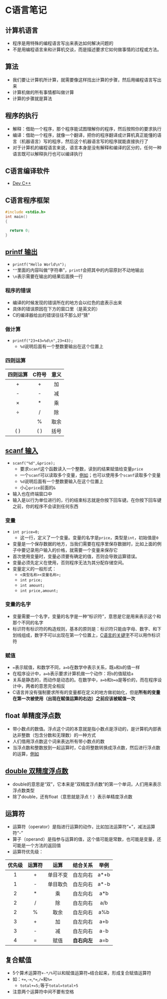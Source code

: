 # C语言笔记

## 计算机语言

- 程序是用特殊的编程语言写出来表达如何解决问题的
- 不是用编程语言来和计算机交谈，而是描述要求它如何做事情的过程或方法。

## 算法

- 我们要让计算机所计算，就需要像这样找出计算的步骤，然后用编程语言写出来
- 计算机做的所有事情都叫做计算
- 计算的步骤就是算法

## 程序的执行

- 解释：借助一个程序，那个程序能试图理解你的程序，然后按照你的要求执行
- 编译：借助一个程序，就像一个翻译，把你的程序翻译成计算机真正能懂的语言（机器语言）写的程序，然后这个机器语言写的程序就能直接执行了
- 对于计算机的编程语言来说，语言本身是没有解释和编译的区分的，任何一种语言既可以解释执行也可以编译执行

## C语言编译软件

- [Dev C++](https://sourceforge.net/projects/orwelldevcpp/)

## C语言程序框架

```C
#include <stdio.h>
int main()
{

  return 0;
}
```

## [printf 输出](https://github.com/wkwbk/c-language/blob/main/.c/hello.c)

- ``printf("Hello World\n");``
- ``""``里面的内容叫做“字符串”，``printf``会把其中的内容原封不动地输出
- ``\n``表示需要在输出的结果后面换一行

### 程序的错误

- 编译的时候发现的错误所在的地方会以红色的底表示出来
- 具体的错误原因在下方的窗口里（是英文的）
- C的编译器给出的错误往往不那么好“猜”

### 做计算

- ``printf("23+43=%d\n",23+43);``
  - ``%d``说明后面有一个整数要输出在这个位置上

### 四则运算

|四则运算|C符号|意义|
|:----:|:----:|:----:|
|+|+|加|
|-|-|减|
|×|*|乘|
|÷|/|除|
||%|取余|
|( )|( )|括号|

## [scanf 输入](https://github.com/wkwbk/c-language/blob/main/.c/change.c)

- ``scanf("%d",&price);``
  - 要求``scanf``这个函数读入一个整数，读到的结果赋值给变量``price``
  - 一个``scanf``可以读取多个变量，[例如](https://github.com/wkwbk/c-language/blob/main/.c/plus.c)；也可以使用多个``scanf``读取多个变量
  - ``%d``说明后面有一个整数要输入在这个位置上
  - 小心``price``前面的``&``
- 输入也在终端窗口中
- 输入是以行为单位进行的，行的结束标志就是你按下回车键。在你按下回车键之前，你的程序不会读到任何东西

### 变量

- ``int price=0;``
  - 这一行，定义了一个变量。变量的名字是``price``，类型是``int``，初始值是``0``
- 变量是一个保存数据的地方，当我们需要在程序里保存数据时，比如上面的例子中要记录用户输入的价格，就需要一个变量来保存它
- 首次使用变量时，变量必须要有确定的值，否则会导致运算错误。
- 变量必须先定义在使用，否则程序无法为其分配存储空间。
- 变量定义的一般形式：
  - ``<类型名称><变量名称>;``
  - ``int price;``
  - ``int amount;``
  - ``int price,amount;``

### 变量的名字

- 变量需要一个名字，变量的名字是一种“标识符”，意思是它是用来表示这个和那个不同的名字
- 标识符有标识符的构造规则，基本的原则是：标识符只能由字母、数字、和下划线组成，数字不可以出现在第一个位置上，[C语言的关键字](https://lisir.me/posts/df79b88b/#%E5%85%B3%E9%94%AE%E5%AD%97)不可以用作标识符

### 赋值

- ``=``表示赋值，和数学不同，``a=b``在数学中表示关系，既``a``和``b``的值一样
- 在程序设计中，``a=b``表示要求计算机做一个动作：将``b``的值赋给``a``
- 关系是静态的，而动作是动态的。在数学中，``a=b``和``b=a``是等价的，而在程序设计中，两者的意思完全相反
- C语言并没有强制要求所有的变量都在定义的地方做初始化，但是**所有的变量在第一次被使用（出现在赋值运算的右边）之前应该被赋值一次**

## float 单精度浮点数

- 带小数点的数值。浮点这个词的本意就是指小数点是浮动的，是计算机内部表达非整数（包含分数和无理数）的一种方式
- 人们借用浮点数这个词来表达所有带小数点的数
- 当浮点数和整数放到一起运算时，C会将整数转换成浮点数，然后进行浮点数的运算，[例如](https://github.com/wkwbk/c-language/blob/main/.c/height-1.c)

## [double 双精度浮点数](https://github.com/wkwbk/c-language/blob/main/.c/height-2.c)

- double的意思是“双”，它本来是“双精度浮点数”的第一个单词，人们用来表示浮点数类型
- 除了double，还有float（意思就是浮点！）表示单精度浮点数

## 运算符

- 运算符（operator）是指进行运算的动作，比如加法运算符“+”，减法运算符“-”
- 算子（operand）是指参与运算的值，这个值可能是常数，也可能是变量，还可能是一个方法的返回值
- 运算符优先级：

|优先级|运算符|运算|结合关系|举例|
|:----:|:----:|:----:|:----:|:----:|
|1|+|单目不变| 自左向右 | a*+b|
|1|-|单目取负| 自左向右 | a*-b|
|2|*|   乘   | 自左向右 | a*b |
|2|/|   除   | 自左向右 | a/b |
|2|%|  取余  | 自左向右 | a%b |
|3|+|   加   | 自左向右 | a+b |
|3|-|   减   | 自左向右 | a-b |
|4|=|  赋值  | **自右向左** | a=b |

## 复合赋值

- 5个算术运算符``+-*/%``可以和赋值运算符``=``结合起来，形成复合赋值运算符
- 如：``+=``,``-=``,``*=``,``/=``和``%=``
  - ``total+=5;``等于``total=total+5``
- 注意两个运算符中间不要有空格



